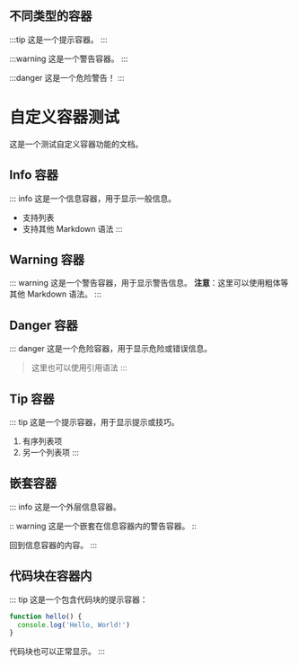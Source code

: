 
## 不同类型的容器

:::tip
这是一个提示容器。
:::

:::warning
这是一个警告容器。
:::

:::danger
这是一个危险警告！
:::

# 自定义容器测试

这是一个测试自定义容器功能的文档。

## Info 容器

::: info
这是一个信息容器，用于显示一般信息。
- 支持列表
- 支持其他 Markdown 语法
:::

## Warning 容器

::: warning
这是一个警告容器，用于显示警告信息。
**注意**：这里可以使用粗体等其他 Markdown 语法。
:::

## Danger 容器

::: danger
这是一个危险容器，用于显示危险或错误信息。
> 这里也可以使用引用语法
:::

## Tip 容器

::: tip
这是一个提示容器，用于显示提示或技巧。
1. 有序列表项
2. 另一个列表项
:::

## 嵌套容器

::: info
这是一个外层信息容器。

:: warning
这是一个嵌套在信息容器内的警告容器。
::

回到信息容器的内容。
:::

## 代码块在容器内

::: tip
这是一个包含代码块的提示容器：

```javascript
function hello() {
  console.log('Hello, World!')
}
```

代码块也可以正常显示。
:::
